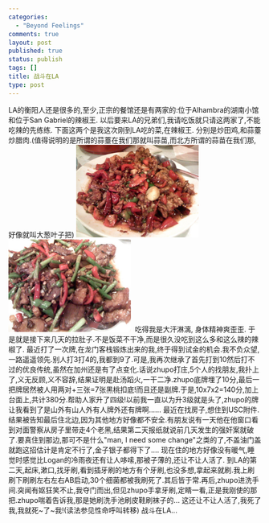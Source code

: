 ```yaml
--- 
categories: 
  - "Beyond Feelings"
comments: true
layout: post
published: true
status: publish
tags: []
title: 战斗在LA
type: post
---
```

<div id="msgcns!5F971C000415D85F!801" class="bvMsg">LA的衡阳人还是很多的,至少,正宗的餐馆还是有两家的:位于Alhambra的湖南小馆和位于San Gabriel的辣椒王. 以后要来LA的兄弟们,我请吃饭就只请这两家了,不能吃辣的先练练. 下面这两个是我这次刚到LA吃的菜,在辣椒王. 分别是炒田鸡,和蒜薹炒腊肉.(值得说明的是所谓的蒜薹在我们那就叫蒜苗,而北方所谓的蒜苗在我们那,好像就叫大葱叶子把) <a href="/images/blog/2007-12-21-zhan-dou-zai-la-0.jpg"><img style="border-right:0;border-top:0;border-left:0;border-bottom:0;" height="184" alt="iPhone 124" src="/images/blog/2007-12-21-zhan-dou-zai-la-0.jpg" width="244" border="0"></a><a href="/images/blog/2007-12-21-zhan-dou-zai-la-1.jpg"><img style="border-right:0;border-top:0;border-left:0;border-bottom:0;" height="184" alt="iPhone 125" src="/images/blog/2007-12-21-zhan-dou-zai-la-1.jpg" width="244" border="0"></a>  吃得我是大汗淋漓, 身体精神爽歪歪. 于是就是接下来几天的拉肚子.不是饭菜不干净,而是很久没吃到这么多和这么辣的辣椒了. 最近打了一次牌,在龙门客栈锻炼出来的我,终于得到试金的机会.我不负众望,一路遥遥领先.别人打3打4的,我都到9了.可是,我再次继承了首先打到10然后打不过的优良传统,虽然在加州还是有了点变化.话说zhupo打庄,5个人的找朋友,我扑上了,义无反顾,义不容辞,结果证明是赴汤蹈火,一干二净.zhupo底牌埋了10分,最后一把牌居然被人用两对+三张=7张黑桃扣底!而且还是副牌.于是,10x7x2=140分,加上台面上,共计380分.帮助人家升了四级!以前我一直以为升3级就是头了,zhupo的牌让我看到了是山外有山人外有人牌外还有牌啊...... 最近在找房子,想住到USC附件.结果被告知最后住北边,因为其他地方好像都不安全.有朋友说有一天他在他窗口看到对面警察从房子里带走4个老黑,结果第二天报纸就说前几天发生的强奸案就破了.要真住到那边,那可不是什么"man, I need some change"之类的了,不盖油门盖就跑这招估计是肯定不行了,金子银子都得下了.... 现在住的地方好像没有暖气,睡觉时感觉比Logan的冷雨夜还有让人哆嗦,那被子薄的,还让不让人活了. 到LA的第二天,起床,漱口,找牙刷,看到插牙刷的地方有个牙刷,也没多想,拿起来就刷.我上刷刷下刷刷左右左右AB启动,30个细菌都被我刷死了.其后皆于常.再后,zhupo进洗手间.突闻有妪狂笑不止,我夺门而出,但见zhupo手拿牙刷,定睛一看,正是我刚使的那把.zhupo喘着告诉我,那是她刷洗手池刷皮鞋刷袜子的... 这还让不让人活了,我死了我,我就死~了~我!(读法参见性命呼叫转移) 战斗在LA...</div>
